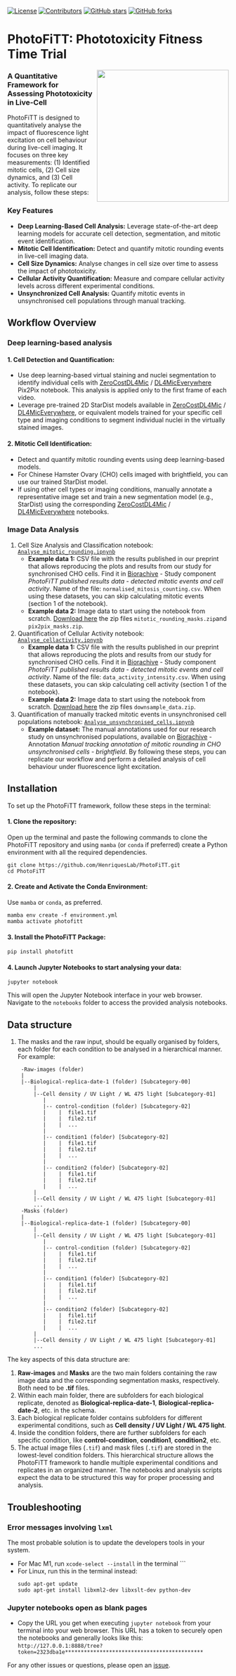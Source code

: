 [![License](https://img.shields.io/github/license/HenriquesLab/PhotoFiTT?color=Green)](https://github.com/HenriquesLab/PhotoFiTT/blob/main/LICENSE.txt)
[![Contributors](https://img.shields.io/github/contributors-anon/HenriquesLab/PhotoFiTT)](https://github.com/HenriquesLab/PhotoFiTT/graphs/contributors)
[![GitHub stars](https://img.shields.io/github/stars/HenriquesLab/PhotoFiTT?style=social)](https://github.com/HenriquesLab/PhotoFiTT/)
[![GitHub forks](https://img.shields.io/github/forks/HenriquesLab/PhotoFiTT?style=social)](https://github.com/HenriquesLab/PhotoFiTT/)



# PhotoFiTT: Phototoxicity Fitness Time Trial

<img src="https://github.com/HenriquesLab/PhotoFiTT/blob/main/docs/logo/photofitt-logo.png" align="right" width="300"/>

### A Quantitative Framework for Assessing Phototoxicity in Live-Cell

PhotoFiTT is designed to quantitatively analyse the impact of fluorescence light excitation on cell behaviour during live-cell imaging. It focuses on three key measurements: (1) Identified mitotic cells, (2) Cell size dynamics, and (3) Cell activity.
To replicate our analysis, follow these steps: 

### Key Features
- **Deep Learning-Based Cell Analysis:** Leverage state-of-the-art deep learning models for accurate cell detection, segmentation, and mitotic event identification.
- **Mitotic Cell Identification:** Detect and quantify mitotic rounding events in live-cell imaging data.
- **Cell Size Dynamics:** Analyse changes in cell size over time to assess the impact of phototoxicity.
- **Cellular Activity Quantification:** Measure and compare cellular activity levels across different experimental conditions.
- **Unsynchronized Cell Analysis:** Quantify mitotic events in unsynchronised cell populations through manual tracking.

## Workflow Overview

### Deep learning-based analysis

#### 1. Cell Detection and Quantification:
- Use deep learning-based virtual staining and nuclei segmentation to identify individual cells with [ZeroCostDL4Mic](https://github.com/HenriquesLab/ZeroCostDL4Mic) / [DL4MicEverywhere](https://github.com/HenriquesLab/DL4MicEverywhere) Pix2Pix notebook. This analysis is applied only to the first frame of each video.
- Leverage pre-trained 2D StarDist models available in [ZeroCostDL4Mic](https://github.com/HenriquesLab/ZeroCostDL4Mic) / [DL4MicEverywhere](https://github.com/HenriquesLab/DL4MicEverywhere), or equivalent models trained for your specific cell type and imaging conditions to segment individual nuclei in the virtually stained images.

#### 2. Mitotic Cell Identification:
- Detect and quantify mitotic rounding events using deep learning-based models.
- For Chinese Hamster Ovary (CHO) cells imaged with brightfield, you can use our trained StarDist model.
- If using other cell types or imaging conditions, manually annotate a representative image set and train a new segmentation model (e.g., StarDist) using the corresponding [ZeroCostDL4Mic](https://github.com/HenriquesLab/ZeroCostDL4Mic) / [DL4MicEverywhere](https://github.com/HenriquesLab/DL4MicEverywhere) notebooks.

### Image Data Analysis
1. Cell Size Analysis and Classification notebook: [`Analyse_mitotic_rounding.ipnynb`](https://github.com/HenriquesLab/PhotoFiTT/blob/main/notebooks/Analyse_mitotic_rounding.ipynb)
   - **Example data 1:** CSV file with the results published in our preprint that allows reproducing the plots and results from our study for synchronised CHO cells. Find it in [Biorachive](https://www.ebi.ac.uk/biostudies/bioimages/studies/S-BIAD1269) - Study component *PhotoFiTT published results data - detected mitotic events and cell activity*. Name of the file: `normalised_mitosis_counting.csv`.  When using these datasets, you can skip calculating mitotic events (section 1 of the notebook).
   - **Example data 2:** Image data to start using the notebook from scratch. [Download here](https://zenodo.org/records/12733476) the zip files `mitotic_rounding_masks.zip`and `pix2pix_masks.zip`. 
2. Quantification of Cellular Activity notebook: [`Analyse_cellactivity.ipnynb`](https://github.com/HenriquesLab/PhotoFiTT/blob/main/notebooks/Analyse_cellactivity.ipynb)
   - **Example data 1:** CSV file with the results published in our preprint that allows reproducing the plots and results from our study for synchronised CHO cells. Find it in [Biorachive](https://www.ebi.ac.uk/biostudies/bioimages/studies/S-BIAD1269) - Study component *PhotoFiTT published results data - detected mitotic events and cell activity*. Name of the file: `data_activity_intensity.csv`. When using these datasets, you can skip calculating cell activity (section 1 of the notebook).
   - **Example data 2:** Image data to start using the notebook from scratch. [Download here](https://zenodo.org/records/12733476) the zip files `downsample_data.zip`. 
3. Quantification of manually tracked mitotic events in unsynchronised cell populations notebook: [`Analyse_unsynchronised_cells.ipnynb`](https://github.com/HenriquesLab/PhotoFiTT/blob/main/notebooks/Analyse_unsynchronised_cells.ipynb)
   - **Example dataset:** The manual annotations used for our research study on unsynchronised populations, available on [Biorachive](https://www.ebi.ac.uk/biostudies/bioimages/studies/S-BIAD1269) - Annotation *Manual tracking annotation of mitotic rounding in CHO unsynchronised cells - brightfield*.
By following these steps, you can replicate our workflow and perform a detailed analysis of cell behaviour under fluorescence light excitation.

## Installation

To set up the PhotoFiTT framework, follow these steps in the terminal:

#### 1. Clone the repository:
Open up the terminal and paste the following commands to clone the PhotoFiTT repository and using `mamba` (or `conda` if preferred) create a Python environment with all the required dependencies.
```
git clone https://github.com/HenriquesLab/PhotoFiTT.git
cd PhotoFiTT
```

#### 2. Create and Activate the Conda Environment:
Use `mamba` or `conda`, as preferred.
```
mamba env create -f environment.yml
mamba activate photofitt
```
#### 3. Install the PhotoFiTT Package:
 ```
 pip install photofitt
 ```
#### 4. Launch Jupyter Notebooks to start analysing your data:
```
jupyter notebook
```
This will open the Jupyter Notebook interface in your web browser. Navigate to the `notebooks` folder to access the provided analysis notebooks.


## Data structure

1. The masks and the raw input, should be equally organised by folders, each folder for each condition to be analysed in a hierarchical manner.
   For example:
      ```
       -Raw-images (folder)
       |
       |--Biological-replica-date-1 (folder) [Subcategory-00]
           |
           |--Cell density / UV Light / WL 475 light [Subcategory-01] 
              |
              |-- control-condition (folder) [Subcategory-02] 
              |    |  file1.tif
              |    |  file2.tif
              |    |  ...
              |
              |-- condition1 (folder) [Subcategory-02] 
              |    |  file1.tif
              |    |  file2.tif
              |    |  ...
              |
              |-- condition2 (folder) [Subcategory-02] 
              |    |  file1.tif
              |    |  file2.tif
              |    |  ...
           |
           |--Cell density / UV Light / WL 475 light [Subcategory-01]
           ...
       -Masks (folder)
       |
       |--Biological-replica-date-1 (folder) [Subcategory-00]
           |
           |--Cell density / UV Light / WL 475 light [Subcategory-01] 
              |
              |-- control-condition (folder) [Subcategory-02] 
              |    |  file1.tif
              |    |  file2.tif
              |    |  ...
              |
              |-- condition1 (folder) [Subcategory-02] 
              |    |  file1.tif
              |    |  file2.tif
              |    |  ...
              |
              |-- condition2 (folder) [Subcategory-02] 
              |    |  file1.tif
              |    |  file2.tif
              |    |  ...
           |
           |--Cell density / UV Light / WL 475 light [Subcategory-01]
           ...
      ```
The key aspects of this data structure are:
1. **Raw-images** and **Masks** are the two main folders containing the raw image data and the corresponding segmentation masks, respectively. Both need to be **.tif** files.
2. Within each main folder, there are subfolders for each biological replicate, denoted as **Biological-replica-date-1**, **Biological-replica-date-2**, etc. in the schema.
3. Each biological replicate folder contains subfolders for different experimental conditions, such as **Cell density / UV Light / WL 475 light**.
4. Inside the condition folders, there are further subfolders for each specific condition, like **control-condition**, **condition1**, **condition2**, etc.
5. The actual image files (`.tif`) and mask files (`.tif`) are stored in the lowest-level condition folders.
This hierarchical structure allows the PhotoFiTT framework to handle multiple experimental conditions and replicates in an organized manner. The notebooks and analysis scripts expect the data to be structured this way for proper processing and analysis.


## Troubleshooting

### Error messages involving `lxml` 

The most probable solution is to update the developers tools in your system.
- For Mac M1, run `xcode-select --install` in the terminal
      ```
- For Linux, run this in the terminal instead: 
    ```
    sudo apt-get update
    sudo apt-get install libxml2-dev libxslt-dev python-dev
    ```

### Jupyter notebooks open as blank pages
  - Copy the URL you get when executing `jupyter notebook` from your terminal into your web browser. This URL has a token to securely open the notebooks and generally looks like this:
`http://127.0.0.1:8888/tree?token=2323dba1e********************************************`

For any other issues or questions, please open an [issue](https://github.com/HenriquesLab/PhotoFiTT/issues). 
